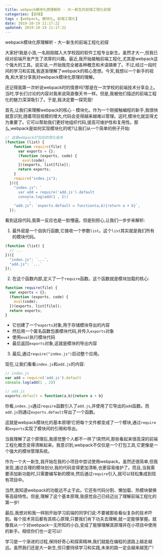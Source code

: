 ```yaml
---
title: webpack模块化原理解析 - 大一新生的前端工程化初探
categories: [前端]
tags : [webpack, 模块化, 前端工程化]
date: 2019-10-19 11:17:22
updated: 2019-10-19 11:17:22
---
```



webpack模块化原理解析 - 大一新生的前端工程化初探

大家好!我是小浪,一名刚刚踏入大学校园的软件工程专业新生。虽然才大一,但我已经对前端开发产生了浓厚的兴趣。最近,我开始接触前端工程化,尤其是webpack这个强大的工具。说实话,一开始我完全被各种概念和术语搞晕了。不过,经过一段时间的学习和实践,我逐渐理解了webpack的核心思想。今天,我想以一个新手的视角,和大家分享我对webpack模块化原理的理解。

还记得我第一次听说webpack时的情景吗?那是在一次学校的前端技术分享会上。当时,学长们讨论的内容对我来说简直像天书一样。但是,我被他们描述的前端工程化的魅力深深吸引了。于是,我决定要一探究竟!

首先,让我们来理解webpack的核心 - 模块化。作为一个刚接触编程的新手,我很快就意识到,随着项目规模的增大,代码会变得越来越难以管理。这时,模块化就显得尤为重要了。它可以帮助我们更好地组织代码,提高可维护性和复用性。那么,webpack是如何实现模块化的呢?让我们从一个简单的例子开始:

```javascript
// 这是webpack打包后的简化版本
(function (list) {
    function require(file) {
      var exports = {};
      (function (exports, code) {
        eval(code);
      })(exports, list[file]);
      return exports;
    }
    require("index.js");
  })({
    "index.js": `
      var add = require('add.js').default
      console.log(add(1 , 2))
          `,
    "add.js": `exports.default = function(a,b){return a + b}`,
  });
```

看到这段代码,我第一反应也是一脸懵逼。但是别担心,让我们一步步来解析:

1. 最外层是一个自执行函数,它接收一个参数`list`。这个`list`其实就是我们所有的模块代码。

```javascript
(function (list) {
  // ...
})({
  "index.js": `...`,
  "add.js": `...`
});
```

2. 在这个函数内部,定义了一个`require`函数。这个函数就是模块加载的核心:

```javascript
function require(file) {
  var exports = {};
  (function (exports, code) {
    eval(code);
  })(exports, list[file]);
  return exports;
}
```

   - 它创建了一个`exports`对象,用于存储模块导出的内容
   - 然后用一个匿名函数包裹模块代码,并传入`exports`对象
   - 使用`eval`执行模块代码
   - 最后返回`exports`对象,这就是模块的导出内容

3. 最后,通过`require("index.js")`启动整个应用。

现在,让我们看看`index.js`和`add.js`的内容:

```javascript
// index.js
var add = require('add.js').default
console.log(add(1 , 2))

// add.js
exports.default = function(a,b){return a + b}
```

你看,`index.js`通过`require`函数引入了`add.js`,并使用了它导出的`add`函数。而`add.js`则通过`exports.default`导出了一个函数。

这就是webpack模块化的基本原理!它把每个文件都变成了一个模块,通过`require`和`exports`实现了模块间的引用和导出。

当我理解了这个原理后,我感觉整个人都不一样了!突然间,那些看起来很高深的前端工程化概念变得清晰起来。我意识到,webpack不仅仅是一个打包工具,它更像是一个强大的模块管理系统。

作为一个大一新生,我开始在我的小项目中尝试使用webpack。虽然还很简单,但我发现,通过合理的模块划分,我的代码变得更加清晰,也更容易维护了。而且,当我需要添加新功能时,只需要编写新的模块,然后通过`require`引入,就可以轻松集成到现有项目中。

当然,我知道webpack的功能远不止于此。它还有代码分割、懒加载、热模块替换等高级特性。但是,理解了这个基本原理,我感觉自己已经迈出了理解前端工程化的第一步!

最后,我想对和我一样刚开始学习前端的同学们说:不要被那些看似复杂的技术吓到。每个技术背后都有其核心原理,只要我们肯下功夫去理解,就一定能够掌握。就像我从一个对webpack一无所知的小白,变成了能够理解其原理并在小项目中使用的新手。相信你们也一定可以!

学习是一个渐进的过程,保持好奇心和探索精神,我们就能在编程的道路上越走越远。虽然我们还是大一新生,但只要持续学习和实践,未来的路一定会越来越宽广!
